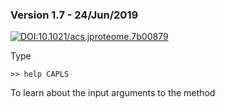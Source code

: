 ### Version 1.7 - 24/Jun/2019 ###

[![DOI:10.1021/acs.jproteome.7b00879](http://img.shields.io/badge/DOI-10.1021/acs.jproteome.7b00879-0887BA.svg)](https://doi.org/10.1021/acs.jproteome.7b00879)

Type
```
>> help CAPLS
```
To learn about the input arguments to the method


